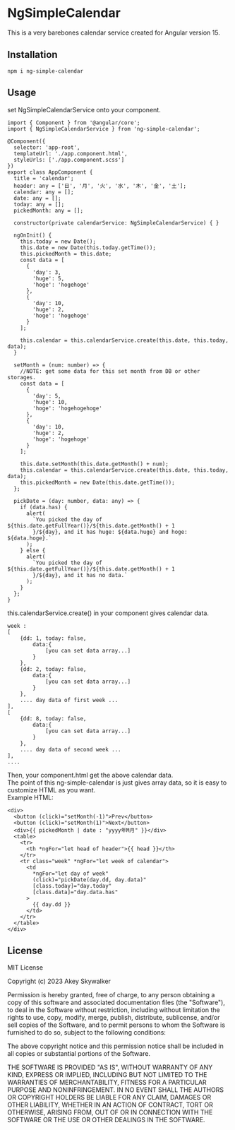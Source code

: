 # NgSimpleCalendar

This is a very barebones calendar service created for Angular version 15.

## Installation

```
npm i ng-simple-calendar
```

## Usage

set NgSimpleCalendarService onto your component.

```
import { Component } from '@angular/core';
import { NgSimpleCalendarService } from 'ng-simple-calendar';

@Component({
  selector: 'app-root',
  templateUrl: './app.component.html',
  styleUrls: ['./app.component.scss']
})
export class AppComponent {
  title = 'calendar';
  header: any = ['日', '月', '火', '水', '木', '金', '土'];
  calendar: any = [];
  date: any = [];
  today: any = [];
  pickedMonth: any = [];

  constructor(private calendarService: NgSimpleCalendarService) { }

  ngOnInit() {
    this.today = new Date();
    this.date = new Date(this.today.getTime());
    this.pickedMonth = this.date;
    const data = [
      {
        'day': 3,
        'huge': 5,
        'hoge': 'hogehoge'
      },
      {
        'day': 10,
        'huge': 2,
        'hoge': 'hogehoge'
      }
    ];

    this.calendar = this.calendarService.create(this.date, this.today, data);
  }

  setMonth = (num: number) => {
    //NOTE: get some data for this set month from DB or other storages.
    const data = [
      {
        'day': 5,
        'huge': 10,
        'hoge': 'hogehogehoge'
      },
      {
        'day': 10,
        'huge': 2,
        'hoge': 'hogehoge'
      }
    ];

    this.date.setMonth(this.date.getMonth() + num);
    this.calendar = this.calendarService.create(this.date, this.today, data);
    this.pickedMonth = new Date(this.date.getTime());
  };

  pickDate = (day: number, data: any) => {
    if (data.has) {
      alert(
        `You picked the day of ${this.date.getFullYear()}/${this.date.getMonth() + 1
        }/${day}, and it has huge: ${data.huge} and hoge: ${data.hoge}.`
      );
    } else {
      alert(
        `You picked the day of ${this.date.getFullYear()}/${this.date.getMonth() + 1
        }/${day}, and it has no data.`
      );
    }
  };
}

```

this.calendarService.create() in your component gives calendar data.

```
week :
[
    {dd: 1, today: false,
        data:{
            [you can set data array...]
        }
    },
    {dd: 2, today: false,
        data:{
            [you can set data array...]
        }
    },
    .... day data of first week ...
],
[
    {dd: 8, today: false,
        data:{
            [you can set data array...]
        }
    },
    .... day data of second week ...
],
....
```

Then, your component.html get the above calendar data.
<br>
The point of this ng-simple-calendar is just gives array data, so it is easy to customize HTML as you want.
<br>
Example HTML:

```
<div>
  <button (click)="setMonth(-1)">Prev</button>
  <button (click)="setMonth(1)">Next</button>
  <div>{{ pickedMonth | date : "yyyy年M月" }}</div>
  <table>
    <tr>
      <th *ngFor="let head of header">{{ head }}</th>
    </tr>
    <tr class="week" *ngFor="let week of calendar">
      <td
        *ngFor="let day of week"
        (click)="pickDate(day.dd, day.data)"
        [class.today]="day.today"
        [class.data]="day.data.has"
      >
        {{ day.dd }}
      </td>
    </tr>
  </table>
</div>
```

## License

MIT License

Copyright (c) 2023 Akey Skywalker

Permission is hereby granted, free of charge, to any person obtaining a copy
of this software and associated documentation files (the "Software"), to deal
in the Software without restriction, including without limitation the rights
to use, copy, modify, merge, publish, distribute, sublicense, and/or sell
copies of the Software, and to permit persons to whom the Software is
furnished to do so, subject to the following conditions:

The above copyright notice and this permission notice shall be included in all
copies or substantial portions of the Software.

THE SOFTWARE IS PROVIDED "AS IS", WITHOUT WARRANTY OF ANY KIND, EXPRESS OR
IMPLIED, INCLUDING BUT NOT LIMITED TO THE WARRANTIES OF MERCHANTABILITY,
FITNESS FOR A PARTICULAR PURPOSE AND NONINFRINGEMENT. IN NO EVENT SHALL THE
AUTHORS OR COPYRIGHT HOLDERS BE LIABLE FOR ANY CLAIM, DAMAGES OR OTHER
LIABILITY, WHETHER IN AN ACTION OF CONTRACT, TORT OR OTHERWISE, ARISING FROM,
OUT OF OR IN CONNECTION WITH THE SOFTWARE OR THE USE OR OTHER DEALINGS IN THE
SOFTWARE.
